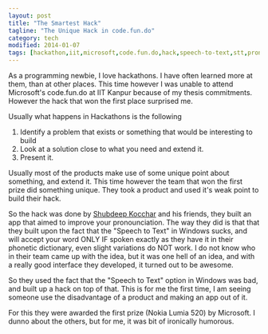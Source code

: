 ```yaml
---
layout: post
title: "The Smartest Hack"
tagline: "The Unique Hack in code.fun.do"
category: tech
modified: 2014-01-07
tags: [hackathon,iit,microsoft,code.fun.do,hack,speech-to-text,stt,pronunciation]
---
```


As a programming newbie, I love hackathons. I have often learned more at them, than at other places. This time however I was unable to attend Microsoft's code.fun.do at IIT Kanpur because of my thesis commitments. However the hack that won the first place surprised me. 

Usually what happens in Hackathons is the following 

1. Identify a problem that exists or something that would be interesting to build
2. Look at a solution close to what you need and extend it. 
3. Present it. 

Usually most of the products make use of some unique point about something, and extend it. This time however the team that won the first prize did something unique. They took a product and used it's weak point to build their hack. 

So the hack was done by [Shubdeep Kocchar](https://www.facebook.com/shubhdeepk) and his friends, they built an app that aimed to improve your pronounciation. The way they did is that that they built upon the fact that the "Speech to Text" in Windows sucks, and will accept your word ONLY IF spoken exactly as they have it in their phonetic dictionary, even slight variations do NOT work. I do not know who in their team came up with the idea, but it was one hell of an idea, and with a really good interface they developed, it turned out to be awesome. 

So they used the fact that the "Speech to Text" option in Windows was bad, and built up a hack on top of that. This is for me the first time, I am seeing someone use the disadvantage of a product and making an app out of it. 

For this they were awarded the first prize (Nokia Lumia 520) by Microsoft. I dunno about the others, but for me, it was bit of ironically humorous.  